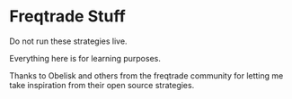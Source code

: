 # Freqtrade Stuff

Do not run these strategies live.

Everything here is for learning purposes.

Thanks to Obelisk and others from the freqtrade community for letting me take inspiration from their open source strategies.
